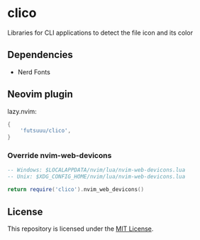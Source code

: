 # clico

Libraries for CLI applications to detect the file icon and its color

## Dependencies

- Nerd Fonts

## Neovim plugin

lazy.nvim:

```lua
{
    'futsuuu/clico',
}
```

### Override nvim-web-devicons

```lua
-- Windows: $LOCALAPPDATA/nvim/lua/nvim-web-devicons.lua
-- Unix: $XDG_CONFIG_HOME/nvim/lua/nvim-web-devicons.lua

return require('clico').nvim_web_devicons()
```

## License

This repository is licensed under the [MIT License](./LICENSE).
